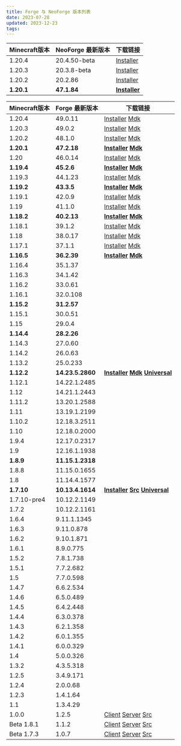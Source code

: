 ```yaml
---
title: Forge 与 NeoForge 版本列表
date: 2023-07-28 
updated: 2023-12-23
tags:
---
```


| Minecraft版本 | NeoForge 最新版本 | 下载链接                                                                                                                                                                                                                                   |
| ------------- | ----------------- | ------------------------------------------------------------------------------------------------------------------------------------------------------------------------------------------------------------------------------------------ |
| 1.20.4        | 20.4.50-beta      | [Installer](https://maven.neoforged.net/releases/net/neoforged/neoforge/20.4.50-beta/neoforge-20.4.50-beta-installer.jar)                                                                                                                  |
| 1.20.3        | 20.3.8-beta       | [Installer](https://maven.neoforged.net/releases/net/neoforged/neoforge/20.3.8-beta/neoforge-20.3.8-beta-installer.jar)                                                                                                                    |
| 1.20.2        | 20.2.86           | [Installer](https://maven.neoforged.net/releases/net/neoforged/neoforge/20.2.86/neoforge-20.2.86-installer.jar)  |
| **1.20.1**    | **47.1.84**       | **[Installer](https://maven.neoforged.net/releases/net/neoforged/forge/1.20.1-47.1.84/forge-1.20.1-47.1.84-installer.jar)** |

| Minecraft版本 | Forge 最新版本   | 下载链接                                                                                                                                                                                                                                                                                                                                                                                                                                   |
| ------------- | ---------------- | ------------------------------------------------------------------------------------------------------------------------------------------------------------------------------------------------------------------------------------------------------------------------------------------------------------------------------------------------------------------------------------------------------------------------------------------ |
| 1.20.4        | 49.0.11           | [Installer](https://maven.minecraftforge.net/net/minecraftforge/forge/1.20.4-49.0.11/forge-1.20.4-49.0.11-installer.jar) [Mdk](https://maven.minecraftforge.net/net/minecraftforge/forge/1.20.4-49.0.11/forge-1.20.4-49.0.11-mdk.zip)                                                                                                                                                                                                          |
| 1.20.3        | 49.0.2           | [Installer](https://maven.minecraftforge.net/net/minecraftforge/forge/1.20.3-49.0.2/forge-1.20.3-49.0.2-installer.jar) [Mdk](https://maven.minecraftforge.net/net/minecraftforge/forge/1.20.3-49.0.2/forge-1.20.3-49.0.2-mdk.zip)                                                                                                                                                                                                          |
| 1.20.2        | 48.1.0           | [Installer](https://maven.minecraftforge.net/net/minecraftforge/forge/1.20.2-48.1.0/forge-1.20.2-48.1.0-installer.jar) [Mdk](https://maven.minecraftforge.net/net/minecraftforge/forge/1.20.2-48.1.0/forge-1.20.2-48.1.0-mdk.zip)                                                                                                                                                                                                          |
| **1.20.1**    | **47.2.18**      | **[Installer](https://maven.minecraftforge.net/net/minecraftforge/forge/1.20.1-47.2.18/forge-1.20.1-47.2.18-installer.jar) [Mdk](https://maven.minecraftforge.net/net/minecraftforge/forge/1.20.1-47.2.18/forge-1.20.1-47.2.18-mdk.zip)**                                                                                                                                                                                                  |
| 1.20          | 46.0.14          | [Installer](https://maven.minecraftforge.net/net/minecraftforge/forge/1.20-46.0.14/forge-1.20-46.0.14-installer.jar) [Mdk](https://maven.minecraftforge.net/net/minecraftforge/forge/1.20-46.0.14/forge-1.20-46.0.14-mdk.zip)                                                                                                                                                                                                              |
| **1.19.4**    | **45.2.6**       | **[Installer](https://maven.minecraftforge.net/net/minecraftforge/forge/1.19.4-45.2.6/forge-1.19.4-45.2.6-installer.jar) [Mdk](https://maven.minecraftforge.net/net/minecraftforge/forge/1.19.4-45.2.6/forge-1.19.4-45.2.6-mdk.zip)**                                                                                                                                                                                                      |
| 1.19.3        | 44.1.23          | [Installer](https://maven.minecraftforge.net/net/minecraftforge/forge/1.19.3-44.1.23/forge-1.19.3-44.1.23-installer.jar) [Mdk](https://maven.minecraftforge.net/net/minecraftforge/forge/1.19.3-44.1.23/forge-1.19.3-44.1.23-mdk.zip)                                                                                                                                                                                                      |
| **1.19.2**    | **43.3.5**       | **[Installer](https://maven.minecraftforge.net/net/minecraftforge/forge/1.19.2-43.3.5/forge-1.19.2-43.3.5-installer.jar) [Mdk](https://maven.minecraftforge.net/net/minecraftforge/forge/1.19.2-43.3.5/forge-1.19.2-43.3.5-mdk.zip)**                                                                                                                                                                                                      |
| 1.19.1        | 42.0.9           | [Installer](https://maven.minecraftforge.net/net/minecraftforge/forge/1.19.1-42.0.9/forge-1.19.1-42.0.9-installer.jar) [Mdk](https://maven.minecraftforge.net/net/minecraftforge/forge/1.19.1-42.0.9/forge-1.19.1-42.0.9-mdk.zip)                                                                                                                                                                                                          |
| 1.19          | 41.1.0           | [Installer](https://maven.minecraftforge.net/net/minecraftforge/forge/1.19-41.1.0/forge-1.19-41.1.0-installer.jar) [Mdk](https://maven.minecraftforge.net/net/minecraftforge/forge/1.19-41.1.0/forge-1.19-41.1.0-mdk.zip)                                                                                                                                                                                                                  |
| **1.18.2**    | **40.2.13**      | **[Installer](https://maven.minecraftforge.net/net/minecraftforge/forge/1.18.2-40.2.13/forge-1.18.2-40.2.13-installer.jar) [Mdk](https://maven.minecraftforge.net/net/minecraftforge/forge/1.18.2-40.2.13/forge-11.18.2-40.2.13-mdk.zip)**                                                                                                                                                                                                 |
| 1.18.1        | 39.1.2           | [Installer](https://maven.minecraftforge.net/net/minecraftforge/forge/1.18.1-39.1.2/forge-1.18.1-39.1.2-installer.jar) [Mdk](https://maven.minecraftforge.net/net/minecraftforge/forge/1.18.1-39.1.2/forge-1.18.1-39.1.2-mdk.zip)                                                                                                                                                                                                          |
| 1.18          | 38.0.17          | [Installer](https://maven.minecraftforge.net/net/minecraftforge/forge/1.18-38.0.17/forge-1.18-38.0.17-installer.jar) [Mdk](https://maven.minecraftforge.net/net/minecraftforge/forge/1.18-38.0.17/forge-1.18-38.0.17-mdk.zip)                                                                                                                                                                                                              |
| 1.17.1        | 37.1.1           | [Installer](https://maven.minecraftforge.net/net/minecraftforge/forge/1.17.1-37.1.1/forge-1.17.1-37.1.1-installer.jar) [Mdk](https://maven.minecraftforge.net/net/minecraftforge/forge/1.17.1-37.1.1/forge-1.17.1-37.1.1-mdk.zip)                                                                                                                                                                                                          |
| **1.16.5**    | **36.2.39**      | **[Installer](https://maven.minecraftforge.net/net/minecraftforge/forge/1.16.5-36.2.39/forge-1.16.5-36.2.39-installer.jar) [Mdk](https://maven.minecraftforge.net/net/minecraftforge/forge/1.16.5-36.2.39/forge-1.16.5-36.2.39-mdk.zip)**                                                                                                                                                                                                  |
| 1.16.4        | 35.1.37          |                                                                                                                                                                                                                                                                                                                                                                                                                                            |
| 1.16.3        | 34.1.42          |                                                                                                                                                                                                                                                                                                                                                                                                                                            |
| 1.16.2        | 33.0.61          |                                                                                                                                                                                                                                                                                                                                                                                                                                            |
| 1.16.1        | 32.0.108         |                                                                                                                                                                                                                                                                                                                                                                                                                                            |
| **1.15.2**    | **31.2.57**      |                                                                                                                                                                                                                                                                                                                                                                                                                                            |
| 1.15.1        | 30.0.51          |                                                                                                                                                                                                                                                                                                                                                                                                                                            |
| 1.15          | 29.0.4           |                                                                                                                                                                                                                                                                                                                                                                                                                                            |
| **1.14.4**    | **28.2.26**      |                                                                                                                                                                                                                                                                                                                                                                                                                                            |
| 1.14.3        | 27.0.60          |                                                                                                                                                                                                                                                                                                                                                                                                                                            |
| 1.14.2        | 26.0.63          |                                                                                                                                                                                                                                                                                                                                                                                                                                            |
| 1.13.2        | 25.0.233         |                                                                                                                                                                                                                                                                                                                                                                                                                                            |
| **1.12.2**    | **14.23.5.2860** | **[Installer](https://maven.minecraftforge.net/net/minecraftforge/forge/1.12.2-14.23.5.2860/forge-1.12.2-14.23.5.2860-installer.jar) [Mdk](https://maven.minecraftforge.net/net/minecraftforge/forge/1.12.2-14.23.5.2860/forge-1.12.2-14.23.5.2860-mdk.zip) [Universal](https://maven.minecraftforge.net/net/minecraftforge/forge/1.12.2-14.23.5.2860/forge-1.12.2-14.23.5.2860-universal.jar)**                                           |
| 1.12.1        | 14.22.1.2485     |                                                                                                                                                                                                                                                                                                                                                                                                                                            |
| 1.12          | 14.21.1.2443     |                                                                                                                                                                                                                                                                                                                                                                                                                                            |
| 1.11.2        | 13.20.1.2588     |                                                                                                                                                                                                                                                                                                                                                                                                                                            |
| 1.11          | 13.19.1.2199     |                                                                                                                                                                                                                                                                                                                                                                                                                                            |
| 1.10.2        | 12.18.3.2511     |                                                                                                                                                                                                                                                                                                                                                                                                                                            |
| 1.10          | 12.18.0.2000     |                                                                                                                                                                                                                                                                                                                                                                                                                                            |
| 1.9.4         | 12.17.0.2317     |                                                                                                                                                                                                                                                                                                                                                                                                                                            |
| 1.9           | 12.16.1.1938     |                                                                                                                                                                                                                                                                                                                                                                                                                                            |
| **1.8.9**     | **11.15.1.2318** |                                                                                                                                                                                                                                                                                                                                                                                                                                            |
| 1.8.8         | 11.15.0.1655     |                                                                                                                                                                                                                                                                                                                                                                                                                                            |
| 1.8           | 11.14.4.1577     |                                                                                                                                                                                                                                                                                                                                                                                                                                            |
| **1.7.10**    | **10.13.4.1614** | **[Installer](https://maven.minecraftforge.net/net/minecraftforge/forge/1.7.10-10.13.4.1614-1.7.10/forge-1.7.10-10.13.4.1614-1.7.10-installer.jar) [Src](https://maven.minecraftforge.net/net/minecraftforge/forge/1.7.10-10.13.4.1614-1.7.10/forge-1.7.10-10.13.4.1614-1.7.10-src.zip) [Universal](https://maven.minecraftforge.net/net/minecraftforge/forge/1.7.10-10.13.4.1614-1.7.10/forge-1.7.10-10.13.4.1614-1.7.10-universal.jar)** |
| 1.7.10-pre4   | 10.12.2.1149     |                                                                                                                                                                                                                                                                                                                                                                                                                                            |
| 1.7.2         | 10.12.2.1161     |                                                                                                                                                                                                                                                                                                                                                                                                                                            |
| 1.6.4         | 9.11.1.1345      |                                                                                                                                                                                                                                                                                                                                                                                                                                            |
| 1.6.3         | 9.11.0.878       |                                                                                                                                                                                                                                                                                                                                                                                                                                            |
| 1.6.2         | 9.10.1.871       |                                                                                                                                                                                                                                                                                                                                                                                                                                            |
| 1.6.1         | 8.9.0.775        |                                                                                                                                                                                                                                                                                                                                                                                                                                            |
| 1.5.2         | 7.8.1.738        |                                                                                                                                                                                                                                                                                                                                                                                                                                            |
| 1.5.1         | 7.7.2.682        |                                                                                                                                                                                                                                                                                                                                                                                                                                            |
| 1.5           | 7.7.0.598        |                                                                                                                                                                                                                                                                                                                                                                                                                                            |
| 1.4.7         | 6.6.2.534        |                                                                                                                                                                                                                                                                                                                                                                                                                                            |
| 1.4.6         | 6.5.0.489        |                                                                                                                                                                                                                                                                                                                                                                                                                                            |
| 1.4.5         | 6.4.2.448        |                                                                                                                                                                                                                                                                                                                                                                                                                                            |
| 1.4.4         | 6.3.0.378        |                                                                                                                                                                                                                                                                                                                                                                                                                                            |
| 1.4.3         | 6.2.1.358        |                                                                                                                                                                                                                                                                                                                                                                                                                                            |
| 1.4.2         | 6.0.1.355        |                                                                                                                                                                                                                                                                                                                                                                                                                                            |
| 1.4.1         | 6.0.0.329        |                                                                                                                                                                                                                                                                                                                                                                                                                                            |
| 1.4           | 5.0.0.326        |                                                                                                                                                                                                                                                                                                                                                                                                                                            |
| 1.3.2         | 4.3.5.318        |                                                                                                                                                                                                                                                                                                                                                                                                                                            |
| 1.2.5         | 3.4.9.171        |                                                                                                                                                                                                                                                                                                                                                                                                                                            |
| 1.2.4         | 2.0.0.68         |                                                                                                                                                                                                                                                                                                                                                                                                                                            |
| 1.2.3         | 1.4.1.64         |                                                                                                                                                                                                                                                                                                                                                                                                                                            |
| 1.1           | 1.3.4.29         |                                                                                                                                                                                                                                                                                                                                                                                                                                            |
| 1.0.0         | 1.2.5            | [Client](https://master.dl.sourceforge.net/project/minecraftforge/1.2.5/minecraftforge-client-1.2.5.zip) [Server](https://master.dl.sourceforge.net/project/minecraftforge/1.2.5/minecraftforge-server-1.2.5.zip) [Src](https://master.dl.sourceforge.net/project/minecraftforge/1.2.5/minecraftforge-src-1.2.5.zip)                                                                                                                       |
| Beta 1.8.1    | 1.1.2            | [Client](https://master.dl.sourceforge.net/project/minecraftforge/1.1.2/minecraftforge-client-1.1.2.zip) [Server](https://master.dl.sourceforge.net/project/minecraftforge/1.1.2/minecraftforge-server-1.1.2.zip) [Src](https://master.dl.sourceforge.net/project/minecraftforge/1.1.2/minecraftforge-src-1.1.2.zip)                                                                                                                       |
| Beta 1.7.3    | 1.0.7            | [Client](https://master.dl.sourceforge.net/project/buildcraft/Forge%201.0.7%2020110907/minecraftforge-client-1.0.7-20110907.zip) [Server](https://master.dl.sourceforge.net/project/buildcraft/Forge%201.0.7%2020110907/minecraftforge-server-1.0.7-20110907.zip) [Src](https://master.dl.sourceforge.net/project/buildcraft/Forge%201.0.7%2020110907/minecraftforge-src-1.0.7-20110907.zip)                                               |
